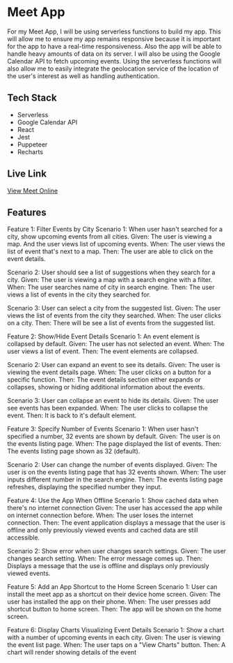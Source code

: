 # Meet App
For my Meet App, I will be using serverless functions to build my app. This will allow me to ensure my app remains responsive because it is important for the app to have a real-time responsiveness. Also the app will be able to handle heavy amounts of data on its server. I will also be using the Google Calendar API to fetch upcoming events. Using the serverless functions will also allow me to easily integrate the geolocation service of the location of the user's interest as well as handling authentication.

## Tech Stack
- Serverless
- Google Calendar API
- React
- Jest
- Puppeteer
- Recharts

## Live Link
[View Meet Online](https://rpark199.github.io/meet-app/)

## Features
Feature 1: Filter Events by City
Scenario 1: When user hasn't searched for a city, show upcoming events from all cities.
Given: The user is viewing a map. And the user views list of upcoming events.
When: The user views the list of event that's next to a map.
Then: The user are able to click on the event details.

Scenario 2: User should see a list of suggestions when they search for a city.
Given: The user is viewing a map with a search engine with a filter.
When: The user searches name of city in search engine.
Then: The user views a list of events in the city they searched for.

Scenario 3: User can select a city from the suggested list.
Given: The user views the list of events from the city they searched.
When: The user clicks on a city.
Then: There will be see a list of events from the suggested list.

Feature 2: Show/Hide Event Details
Scenario 1: An event element is collapsed by default.
Given: The user has not selected an event.
When: The user views a list of event.
Then: The event elements are collapsed.

Scenario 2: User can expand an event to see its details.
Given: The user is viewing the event details page.
When: The user clicks on a button for a specific function.
Then: The event details section either expands or collapses, showing or hiding additional information about the events.

Scenario 3: User can collapse an event to hide its details.
Given: The user see events has been expanded.
When: The user clicks to collapse the event.
Then: It is back to it's default element.

Feature 3: Specify Number of Events
Scenario 1: When user hasn't specified a number, 32 events are shown by default.
Given: The user is on the events listing page.
When: The page displayed the list of events.
Then: The events listing page shown as 32 (default).

Scenario 2: User can change the number of events displayed.
Given: The user is on the events listing page that has 32 events shown.
When: The user inputs different number in the search engine.
Then: The events listing page refreshes, displaying the specified number they input.

Feature 4: Use the App When Offline
Scenario 1: Show cached data when there's no internet connection
Given: The user has accessed the app while on internet connection before. 
When: The user loses the internet connection.
Then: The event application displays a message that the user is offline and only previously viewed events and cached data are still accessible.

Scenario 2: Show error when user changes search settings.
Given: The user changes search setting.
When: The error message comes up.
Then: Displays a message that the use is offline and displays only previously viewed events.

Feature 5: Add an App Shortcut to the Home Screen
Scenario 1: User can install the meet app as a shortcut on their device home screen.
Given: The user has installed the app on their phone.
When: The user presses add shortcut button to home screen.
Then: The app will be shown on the home screen.

Feature 6: Display Charts Visualizing Event Details
Scenario 1: Show a chart with a number of upcoming events in each city.
Given: The user is viewing the event list page.
When: The user taps on a "View Charts" button.
Then: A chart will render showing details of the event
